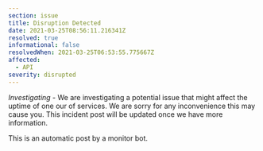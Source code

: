 ```yaml
---
section: issue
title: Disruption Detected
date: 2021-03-25T08:56:11.216341Z
resolved: true
informational: false
resolvedWhen: 2021-03-25T06:53:55.775667Z
affected:
  - API
severity: disrupted
---
```

*Investigating* - We are investigating a potential issue that might affect the uptime of one our of services. We are sorry for any inconvenience this may cause you. This incident post will be updated once we have more information.

This is an automatic post by a monitor bot.
        